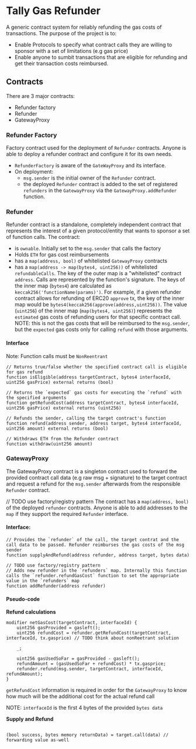 # Tally Gas Refunder
A generic contract system for reliably refunding the gas costs of transactions. The purpose of the project is to:
- Enable Protocols to specify what contract calls they are willing to sponsor with a set of limitations (e.g gas price)
- Enable anyone to sumbit transactions that are eligible for refunding and get their transaction costs reimbursed.

## Contracts

There are 3 major contracts:
-  Refunder factory
-  Refunder
-  GatewayProxy

### Refunder Factory
Factory contract used for the deployment of `Refunder` contracts. Anyone is able to deploy a refunder contract and configure it for its own needs.
- `RefunderFactory` is aware of the `GateWayProxy` and its interface.
- On deployment:
  - `msg.sender` is the initial owner of the `Refunder` contract.  
  - the deployed `Refunder` contract is added to the set of registered `refunders` in the `GatewayProxy` via the `GatewayProxy.addRefunder` function.

### Refunder
Refunder contract is a standalone, completely independent contract that represents the interest of a given protocol/entity that wants to sponsor a set of function calls.
The contract:
- is `ownable`. Initially set to the `msg.sender` that calls the factory
- Holds `ETH` for gas cost reimbursements
- has a `map(address, bool)` of whitelisted `GatewayProxy` contracts
- has a `map(address -> map(bytes4, uint256))` of whitelisted `refundableCalls`. The key of the outer map is a "whitelisted" contract `address`. Calls are represented by the function's signature. The keys of the inner map (`bytes4`) are calculated as `keccak256('functionName(params)')`. For example, if a given refunder contract allows for refunding of ERC20 `approve` tx, the key of the inner map would be `bytes4(keccak256(approve(address,uint256))`. The value (`uint256`) of the inner map (`map(bytes4, uint256)`) represents the `estimated` gas costs of refunding users for that specific contract call. NOTE: this is not the gas costs that will be reimbursed to the `msg.sender`, but the `expected` gas costs only for calling `refund` with those arguments. 

#### Interface

Note: 
Function calls must be `NonReentrant`

```Solidity
// Returns true/false whether the specified contract call is eligible for gas refund
function isEligible(address targetContract, bytes4 interfaceId, uint256 gasPrice) external returns (bool)

// Returns the `expected` gas costs for executing the `refund` with the specified arguments
function getRefundCost(address targetContract, bytes4 interfaceId, uint256 gasPrice) external returns (uint256)

// Refunds the sender, calling the target contract's function
function refund(address sender, address target, bytes4 interfaceId, uint256 amount) external returns (bool)

// Withdraws ETH from the Refunder contract
function withdraw(uint256 amount)
```

### GatewayProxy
The GatewayProxy contract is a singleton contract used to forward the provided contract call data (e.g raw msg + signature) to the target contract and request a refund for the `msg.sender` afterwards from the responsible `Refunder` contract.

// TODO use factory/registry pattern
The contract has a `map(address, bool)` of the deployed `refunder` contracts. Anyone is able to add addresses to the `map` if they support the required `Refunder` interface.

#### Interface:
```Solidity 
// Provides the `refunder` of the call, the target contrat and the call data to be passed. Refunder reimburses the gas costs of the msg sender 
function supplyAndRefund(address refunder, address target, bytes data)

// TODO use factory/registry pattern
// Adds new refunder in the `refunders` map. Internally this function calls the `refunder.refundGasCost` function to set the appropriate value in the `refunders` map
function addRefunder(address refunder) 

```

#### Pseudo-code

**Refund calculations**

```Solidity
modifier netGasCost(targetContract, interfaceId) {
    uint256 gasProvided = gasleft();
    uint256 refundCost = refunder.getRefundCost(targetContract, interfaceId, tx.gasprice) // TODO think about nonReetrant solution

    _;
    
    uint256 gasUsedSoFar = gasProvided - gasleft();
    refundAmount = (gasUsedSoFar + refundCost) * tx.gasprice;
    refunder.refund(msg.sender, targetContract, interfaceId, refundAmount);
}
```

`getRefundCost` information is required in order for the `GatewayProxy` to know how much will be the additional cost for the actual refund call

NOTE: `interfaceId` is the first 4 bytes of the provided `bytes data`
 
**Supply and Refund**

```Solidity

(bool success, bytes memory returnData) = target.call(data) // forwarding value as-well

```

